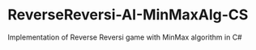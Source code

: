 # ReverseReversi-AI-MinMaxAlg-CS
Implementation of Reverse Reversi game with MinMax algorithm in C#

